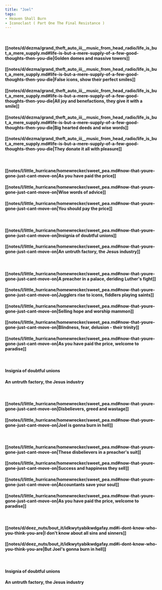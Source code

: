 ```yaml
---
title: "Joel"
tags:
- Heaven Shall Burn
- Iconoclast ( Part One The Final Resistance )
---
```

&nbsp;
#### [[notes/d/dezma/grand_theft_auto_iii__music_from_head_radio/life_is_but_a_mere_supply.md#life-is-but-a-mere-supply-of-a-few-good-thoughts-then-you-die|Golden domes and massive towers]]
#### [[notes/d/dezma/grand_theft_auto_iii__music_from_head_radio/life_is_but_a_mere_supply.md#life-is-but-a-mere-supply-of-a-few-good-thoughts-then-you-die|False icons, show their perfect smiles]]
#### [[notes/d/dezma/grand_theft_auto_iii__music_from_head_radio/life_is_but_a_mere_supply.md#life-is-but-a-mere-supply-of-a-few-good-thoughts-then-you-die|All joy and benefactions, they give it with a smile]]
#### [[notes/d/dezma/grand_theft_auto_iii__music_from_head_radio/life_is_but_a_mere_supply.md#life-is-but-a-mere-supply-of-a-few-good-thoughts-then-you-die|Big hearted deeds and wise words]]
#### [[notes/d/dezma/grand_theft_auto_iii__music_from_head_radio/life_is_but_a_mere_supply.md#life-is-but-a-mere-supply-of-a-few-good-thoughts-then-you-die|They donate it all with pleasure]]
&nbsp;
#### [[notes/l/little_hurricane/homewrecker/sweet_pea.md#now-that-youre-gone-just-cant-move-on|As you have paid the price]]
#### [[notes/l/little_hurricane/homewrecker/sweet_pea.md#now-that-youre-gone-just-cant-move-on|Wise words of advice]]
#### [[notes/l/little_hurricane/homewrecker/sweet_pea.md#now-that-youre-gone-just-cant-move-on|You should pay the price]]
&nbsp;
#### [[notes/l/little_hurricane/homewrecker/sweet_pea.md#now-that-youre-gone-just-cant-move-on|Insignia of doubtful unions]]
#### [[notes/l/little_hurricane/homewrecker/sweet_pea.md#now-that-youre-gone-just-cant-move-on|An untruth factory, the Jesus industry]]
&nbsp;
#### [[notes/l/little_hurricane/homewrecker/sweet_pea.md#now-that-youre-gone-just-cant-move-on|A preacher in a palace, deriding Luther's fight]]
#### [[notes/l/little_hurricane/homewrecker/sweet_pea.md#now-that-youre-gone-just-cant-move-on|Jugglers rise to icons, fiddlers playing saints]]
#### [[notes/l/little_hurricane/homewrecker/sweet_pea.md#now-that-youre-gone-just-cant-move-on|Selling hope and worship mammon]]
#### [[notes/l/little_hurricane/homewrecker/sweet_pea.md#now-that-youre-gone-just-cant-move-on|Blindness, fear, delusion - their trinity]]
#### [[notes/l/little_hurricane/homewrecker/sweet_pea.md#now-that-youre-gone-just-cant-move-on|As you have paid the price, welcome to paradise]]
&nbsp;
#### Insignia of doubtful unions
#### An untruth factory, the Jesus industry
&nbsp;
#### [[notes/l/little_hurricane/homewrecker/sweet_pea.md#now-that-youre-gone-just-cant-move-on|Disbelievers, greed and wastage]]
#### [[notes/l/little_hurricane/homewrecker/sweet_pea.md#now-that-youre-gone-just-cant-move-on|Joel is gonna burn in hell]]
&nbsp;
#### [[notes/l/little_hurricane/homewrecker/sweet_pea.md#now-that-youre-gone-just-cant-move-on|These disbelievers in a preacher's suit]]
#### [[notes/l/little_hurricane/homewrecker/sweet_pea.md#now-that-youre-gone-just-cant-move-on|Success and happiness they sell]]
#### [[notes/l/little_hurricane/homewrecker/sweet_pea.md#now-that-youre-gone-just-cant-move-on|Accountants save your soul]]
#### [[notes/l/little_hurricane/homewrecker/sweet_pea.md#now-that-youre-gone-just-cant-move-on|As you have paid the price, welcome to paradise]]
&nbsp;
#### [[notes/d/deez_nuts/bout_it/idkwytyabikwdgafay.md#i-dont-know-who-you-think-you-are|I don't know about all sins and sinners]]
#### [[notes/d/deez_nuts/bout_it/idkwytyabikwdgafay.md#i-dont-know-who-you-think-you-are|But Joel's gonna burn in hell]]
&nbsp;
#### Insignia of doubtful unions
#### An untruth factory, the Jesus industry
